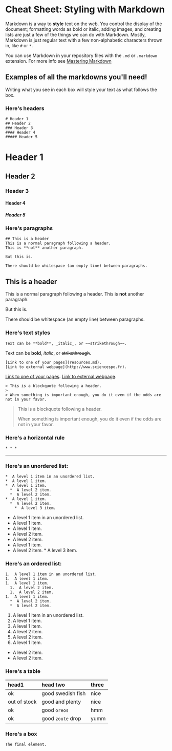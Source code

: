 # Cheat Sheet: Styling with Markdown

Markdown is a way to **style** text on the web. You control the display of the document; formatting words as bold or italic, adding images, and creating lists are just a few of the things we can do with Markdown. Mostly, Markdown is just regular text with a few non-alphabetic characters thrown in, like `#` or `*`.

You can use Markdown in your repository files with the `.md` or `.markdown` extension. For more info see  [Mastering Markdown](https://guides.github.com/features/mastering-markdown/)

## Examples of all the markdowns you'll need!

Writing what you see in each box will style your text as what follows the box.

### Here's headers
```
# Header 1
## Header 2
### Header 3
#### Header 4
##### Header 5
```
# Header 1
## Header 2
### Header 3
#### Header 4
##### Header 5

### Here's paragraphs
```
## This is a header
This is a normal paragraph following a header.
This is **not** another paragraph.

But this is.

There should be whitespace (an empty line) between paragraphs.
```

## This is a header
This is a normal paragraph following a header.
This is **not** another paragraph.

But this is.

There should be whitespace (an empty line) between paragraphs.


### Here's text styles
```
Text can be **bold**, _italic_, or ~~strikethrough~~.
```
Text can be **bold**, _italic_, or ~~strikethrough~~.

```
[Link to one of your pages](resources.md).
[Link to external webpage](http://www.sciencespo.fr).
```
[Link to one of your pages](resources.md).
[Link to external webpage](http://www.sciencespo.fr).

```
> This is a blockquote following a header.
>
> When something is important enough, you do it even if the odds are not in your favor.
```
> This is a blockquote following a header.
>
> When something is important enough, you do it even if the odds are not in your favor.

### Here's a horizontal rule
```
* * *
```
* * *

### Here's an unordered list:
```
*  A level 1 item in an unordered list.
*  A level 1 item.
*  A level 1 item.
  *  A level 2 item.
  *  A level 2 item.
*  A level 1 item.
  *  A level 2 item.
    *  A level 3 item.
```
*  A level 1 item in an unordered list.
*  A level 1 item.
*  A level 1 item.
  *  A level 2 item.
  *  A level 2 item.
*  A level 1 item.
  *  A level 2 item.
    *  A level 3 item.

### Here's an ordered list:
```
1.  A level 1 item in an unordered list.
1.  A level 1 item.
1.  A level 1 item.
  1.  A level 2 item.
  1.  A level 2 item.
1.  A level 1 item.
  *  A level 2 item.
  *  A level 2 item.
```
1.  A level 1 item in an unordered list.
1.  A level 1 item.
1.  A level 1 item.
  1.  A level 2 item.
  1.  A level 2 item.
1.  A level 1 item.
  *  A level 2 item.
  *  A level 2 item.


### Here's a table

| head1        | head two          | three |
|:-------------|:------------------|:------|
| ok           | good swedish fish | nice  |
| out of stock | good and plenty   | nice  |
| ok           | good `oreos`      | hmm   |
| ok           | good `zoute` drop | yumm  |

### Here's a box
```
The final element.
```
